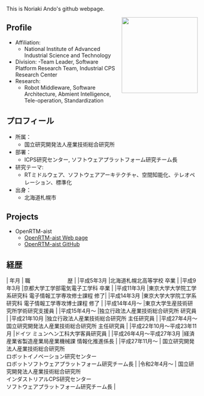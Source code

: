 This is Noriaki Ando's github webpage.

<img src="https://user-images.githubusercontent.com/11814060/81364416-8ab01d00-9120-11ea-9433-18e6cb35500b.jpg" width="200" align="right">

## Profile
- Affiliation:
  - National Institute of Advanced Industrial Science and Technology
- Division: 
  -Team Leader, Software Platform Research Team, Industrial CPS Research Center
- Research: 
  - Robot Middleware, Software Architecture, Abmient Intelligence, Tele-operation, Standardization

## プロフィール
- 所属：
  - 国立研究開発法人産業技術総合研究所 
- 部署：
  - ICPS研究センター, ソフトウェアプラットフォーム研究チーム長
- 研究テーマ: 
  - RTミドルウェア、ソフトウェアアーキテクチャ、空間知能化、テレオペレーション、標準化
- 出身：
  - 北海道札幌市

## Projects

- OpenRTM-aist
  - [OpenRTM-aist Web page](https://openrtm.org)
  - [OpenRTM-aist GitHub](https://github.com/OpenRTM)


## 経歴

| 年月	 | 職　　　　　　　歴 |
|平成5年3月	|北海道札幌北高等学校 卒業 |
|平成9年3月	|京都大学工学部電気電子工学科 卒業 |
|平成11年3月	|東京大学大学院工学系研究科 電子情報工学専攻修士課程 修了|
|平成14年3月	|東京大学大学院工学系研究科 電子情報工学専攻博士課程 修了 |
|平成14年4月～	|東京大学生産技術研究所学術研究支援員 |
|平成15年4月～	|独立行政法人産業技術総合研究所 研究員 |
|平成21年10月	|独立行政法人産業技術総合研究所 主任研究員 |
|平成27年4月～ 国立研究開発法人産業技術総合研究所 主任研究員 |
|平成22年10月～平成23年11月 |ドイツ ミュンヘン工科大学客員研究員 |
|平成26年4月～平成27年3月 |経済産業省製造産業局産業機械課 情報化推進係長 |
|平成27年11月～	| 国立研究開発法人産業技術総合研究所 <br/> ロボットイノベーション研究センター <br/> ロボットソフトウェアプラットフォーム研究チーム長 |
|令和2年4月～	| 国立研究開発法人産業技術総合研究所 <br/> インダストリアルCPS研究センター <br/> ソフトウェアプラットフォーム研究チーム長 |


